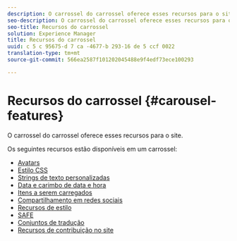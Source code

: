 ```yaml
---
description: O carrossel do carrossel oferece esses recursos para o site.
seo-description: O carrossel do carrossel oferece esses recursos para o site.
seo-title: Recursos do carrossel
solution: Experience Manager
title: Recursos do carrossel
uuid: c 5 c 95675-d 7 ca -4677-b 293-16 de 5 ccf 0022
translation-type: tm+mt
source-git-commit: 566ea2587f101202045488e9f4edf73ece100293

---
```



# Recursos do carrossel {#carousel-features}

O carrossel do carrossel oferece esses recursos para o site.

Os seguintes recursos estão disponíveis em um carrossel:

* [Avatars](/help/using/c-features-livefyre/c-styling-features/c-avatars.md#c_avatars)
* [Estilo CSS](/help/using/c-features-livefyre/c-styling-features/c-css-styling-branding.md#c_css_styling_branding)
* [Strings de texto personalizadas](/help/using/c-features-livefyre/c-custom-text-strings.md#c_custom_text_strings)
* [Data e carimbo de data e hora](/help/using/c-features-livefyre/c-styling-features/c-date-and-timestamp.md#c_date_and_timestamp)
* [Itens a serem carregados](/help/using/c-features-livefyre/c-content-behavior-features/c-content-behavior-features.md#section_q5w_mzl_d1b)
* [Compartilhamento em redes sociais](/help/using/c-features-livefyre/c-social-sharing/c-social-sharing.md#c_social_sharing)
* [Recursos de estilo](/help/using/c-features-livefyre/c-styling-features/c-styling-features.md#c_styling_features)
* [SAFE](/help/using/c-features-livefyre/c-about-moderation/c-moderation.md#c_moderation)
* [Conjuntos de tradução](/help/using/c-settings-other/c-translation-sets/c-translation-sets.md#c_translation_sets)
* [Recursos de contribuição no site](/help/using/c-features-livefyre/c-on-site-contribution-features.md#section_vzs_t2s_d1b)

